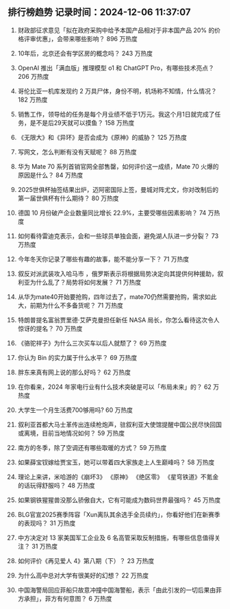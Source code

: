 
## 排行榜趋势 记录时间：2024-12-06 11:37:07
  
  1. 财政部征求意见「拟在政府采购中给予本国产品相对于非本国产品 20% 的价格评审优惠」，会带来哪些影响？ 896 万热度
    
  2. 10年后，北京还会有学区房的概念吗？ 243 万热度
    
  3. OpenAI 推出「满血版」推理模型 o1 和 ChatGPT Pro，有哪些技术亮点？ 206 万热度
    
  4. 哥伦比亚一机库发现约 2 万具尸体，身份不明，机场称不知情，什么情况？ 182 万热度
    
  5. 销售工作，领导给的任务是每个月业绩不低于1万元。我这个月1日就完成了任务，是不是后29天就可以摸鱼？ 158 万热度
    
  6. 《无限大》和《异环》是否会成为《原神》的威胁？ 125 万热度
    
  7. 写网文，怎么判断有没有天赋呢？ 88 万热度
    
  8. 华为 Mate 70 系列首销官网全部售罄，如何评价这一成绩，Mate 70 火爆的原因是什么？ 84 万热度
    
  9. 2025世俱杯抽签结果出炉，迈阿密国际上签，曼城对阵尤文，你对改制后的第一届世俱杯有什么期待？ 80 万热度
    
  10. 德国 10 月份破产企业数量同比增长 22.9%，主要受哪些因素影响？ 74 万热度
    
  11. 如何看待雷迪克表示，会和一些球员单独会面，避免湖人队进一步分裂？ 73 万热度
    
  12. 今年冬天你记录了哪些有趣的故事，能不能分享一下？ 71 万热度
    
  13. 叙反对派武装攻入哈马市 ，俄罗斯表示将根据局势决定向其提供何种援助，叙利亚为什么乱了？局势将如何发展？ 71 万热度
    
  14. 从华为mate40开始要抢购，四年过去了，mate70仍然需要抢购，需求如此大，前期为什么不多备货呢？ 71 万热度
    
  15. 特朗普提名富翁贾里德·艾萨克曼担任新任 NASA 局长，你怎么看待这次令人惊讶的提名？ 70 万热度
    
  16. 《骆驼祥子》为什么三次买车以后人就颓了？ 69 万热度
    
  17. 你认为 Bin 的实力属于什么水平？ 69 万热度
    
  18. 胖东来真有网上说的那么好吗？ 62 万热度
    
  19. 在你看来，2024 年家电行业有什么技术突破是可以「布局未来」的？ 62 万热度
    
  20. 大学生一个月生活费700够用吗? 60 万热度
    
  21. 叙利亚首都大马士革传出连续枪炮声，驻叙利亚大使馆提醒中国公民尽快回国或离境，目前当地情况如何？ 59 万热度
    
  22. 南方的冬季，除了空调还有哪些取暖的方式？ 59 万热度
    
  23. 如果薛宝钗嫁给贾宝玉，她可以带着四大家族走上人生巅峰吗？ 58 万热度
    
  24. 理论上来讲，米哈游的《崩坏3》 《原神》 《绝区零》 《星穹铁道》不氪金的话玩得舒服吗？ 48 万热度
    
  25. 如果钢铁猩猩兽没那么骄傲自大，它有可能成为数码世界最强吗？ 45 万热度
    
  26. BLG官宣2025赛季阵容「Xun离队其余选手全员续约」，你看好他们在新赛季的表现吗？ 31 万热度
    
  27. 中方决定对 13 家美国军工企业及 6 名高管采取反制措施，有哪些信息值得关注？ 31 万热度
    
  28. 如何评价《再见爱人 4》第八期（下）？ 23 万热度
    
  29. 为什么高中总对大学有很美好的幻想？ 22 万热度
    
  30. 中国海警局回应菲船只故意冲撞中国海警船，表示「由此引发的一切后果由菲方承担」，菲方有何意图？ 6 万热度
    